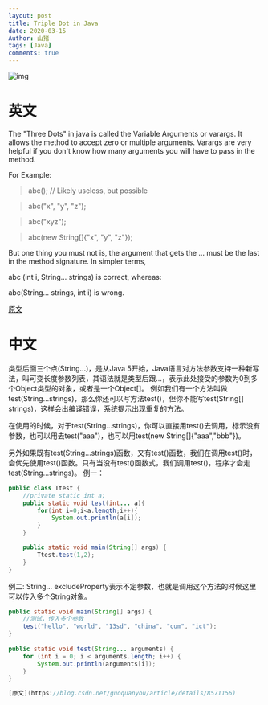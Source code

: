 ```yaml
---
layout: post
title: Triple Dot in Java
date: 2020-03-15
Author: 山猪
tags: [Java]
comments: true
---
```

![img](http://www.mathcs.emory.edu/~cheung/Courses/170/Syllabus/09/FIGS/arg02.gif)

<!-- more -->

# 英文

The "Three Dots" in java is called the Variable Arguments or varargs. It allows the method to accept zero or multiple arguments. Varargs are very helpful if you don't know how many arguments you will have to pass in the method.

For Example:


> abc(); // Likely useless, but possible

> abc("x", "y", "z");

> abc("xyz");

> abc(new String[]{"x", "y", "z"});
    
But one thing you must not is, the argument that gets the ... must be the last in the method signature. In simpler terms, 

abc (int i, String... strings) is correct, whereas:

abc(String... strings, int i) is wrong.


[原文](https://www.edureka.co/community/31144/3-dot-in-parameter-in-java)

# 中文

类型后面三个点(String...)，是从Java 5开始，Java语言对方法参数支持一种新写法，叫可变长度参数列表，其语法就是类型后跟...，表示此处接受的参数为0到多个Object类型的对象，或者是一个Object[]。 例如我们有一个方法叫做test(String...strings)，那么你还可以写方法test()，但你不能写test(String[] strings)，这样会出编译错误，系统提示出现重复的方法。

在使用的时候，对于test(String...strings)，你可以直接用test()去调用，标示没有参数，也可以用去test("aaa")，也可以用test(new String[]{"aaa","bbb"})。

另外如果既有test(String...strings)函数，又有test()函数，我们在调用test()时，会优先使用test()函数。只有当没有test()函数式，我们调用test()，程序才会走test(String...strings)。
例一：

```java
public class Ttest {
    //private static int a;
    public static void test(int... a){
        for(int i=0;i<a.length;i++){
            System.out.println(a[i]);
        }
    }

    public static void main(String[] args) {
        Ttest.test(1,2);
    }
}
```
例二:
String... excludeProperty表示不定参数，也就是调用这个方法的时候这里可以传入多个String对象。

```java
public static void main(String[] args) {
    //测试，传入多个参数
    test("hello", "world", "13sd", "china", "cum", "ict");
}
 
public static void test(String... arguments) {
    for (int i = 0; i < arguments.length; i++) {
        System.out.println(arguments[i]);
    }
}

[原文](https://blog.csdn.net/guoquanyou/article/details/8571156)